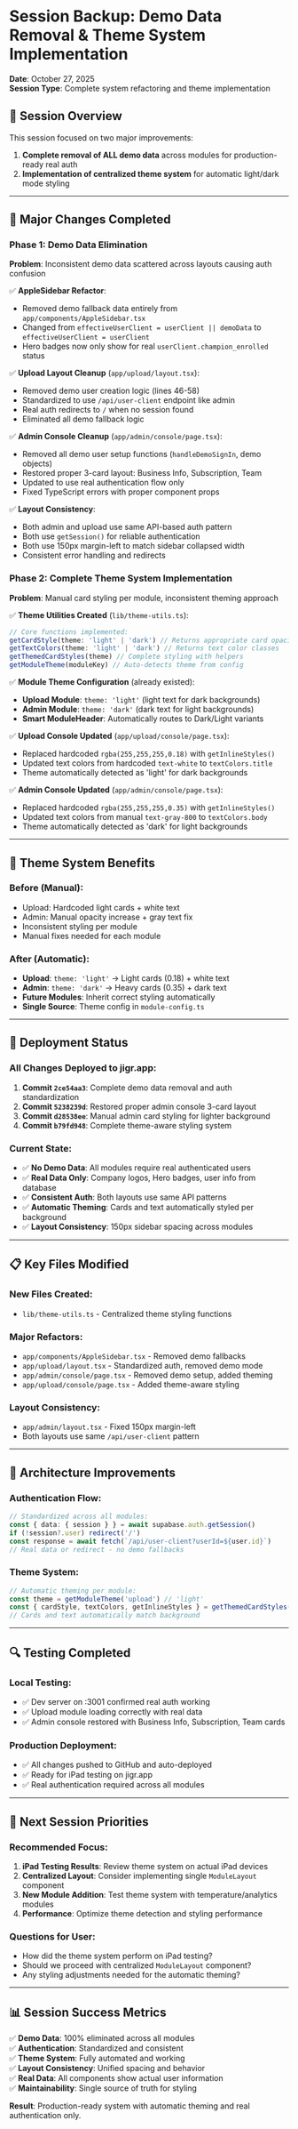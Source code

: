 # Session Backup: Demo Data Removal & Theme System Implementation
**Date**: October 27, 2025  
**Session Type**: Complete system refactoring and theme implementation

## 🎯 Session Overview
This session focused on two major improvements:
1. **Complete removal of ALL demo data** across modules for production-ready real auth
2. **Implementation of centralized theme system** for automatic light/dark mode styling

---

## 🔧 Major Changes Completed

### **Phase 1: Demo Data Elimination**
**Problem**: Inconsistent demo data scattered across layouts causing auth confusion

✅ **AppleSidebar Refactor**:
- Removed demo fallback data entirely from `app/components/AppleSidebar.tsx`
- Changed from `effectiveUserClient = userClient || demoData` to `effectiveUserClient = userClient`
- Hero badges now only show for real `userClient.champion_enrolled` status

✅ **Upload Layout Cleanup** (`app/upload/layout.tsx`):
- Removed demo user creation logic (lines 46-58)
- Standardized to use `/api/user-client` endpoint like admin
- Real auth redirects to `/` when no session found
- Eliminated all demo fallback logic

✅ **Admin Console Cleanup** (`app/admin/console/page.tsx`):
- Removed all demo user setup functions (`handleDemoSignIn`, demo objects)
- Restored proper 3-card layout: Business Info, Subscription, Team
- Updated to use real authentication flow only
- Fixed TypeScript errors with proper component props

✅ **Layout Consistency**:
- Both admin and upload use same API-based auth pattern
- Both use `getSession()` for reliable authentication  
- Both use 150px margin-left to match sidebar collapsed width
- Consistent error handling and redirects

### **Phase 2: Complete Theme System Implementation**
**Problem**: Manual card styling per module, inconsistent theming approach

✅ **Theme Utilities Created** (`lib/theme-utils.ts`):
```typescript
// Core functions implemented:
getCardStyle(theme: 'light' | 'dark') // Returns appropriate card opacity
getTextColors(theme: 'light' | 'dark') // Returns text color classes  
getThemedCardStyles(theme) // Complete styling with helpers
getModuleTheme(moduleKey) // Auto-detects theme from config
```

✅ **Module Theme Configuration** (already existed):
- **Upload Module**: `theme: 'light'` (light text for dark backgrounds)
- **Admin Module**: `theme: 'dark'` (dark text for light backgrounds)
- **Smart ModuleHeader**: Automatically routes to Dark/Light variants

✅ **Upload Console Updated** (`app/upload/console/page.tsx`):
- Replaced hardcoded `rgba(255,255,255,0.18)` with `getInlineStyles()`
- Updated text colors from hardcoded `text-white` to `textColors.title`
- Theme automatically detected as 'light' for dark backgrounds

✅ **Admin Console Updated** (`app/admin/console/page.tsx`):
- Replaced hardcoded `rgba(255,255,255,0.35)` with `getInlineStyles()`
- Updated text colors from manual `text-gray-800` to `textColors.body`
- Theme automatically detected as 'dark' for light backgrounds

---

## 🎨 Theme System Benefits

### **Before** (Manual):
- Upload: Hardcoded light cards + white text
- Admin: Manual opacity increase + gray text fix
- Inconsistent styling per module
- Manual fixes needed for each module

### **After** (Automatic):
- **Upload**: `theme: 'light'` → Light cards (0.18) + white text
- **Admin**: `theme: 'dark'` → Heavy cards (0.35) + dark text  
- **Future Modules**: Inherit correct styling automatically
- **Single Source**: Theme config in `module-config.ts`

---

## 🚀 Deployment Status

### **All Changes Deployed to jigr.app**:
1. **Commit `2ce54aa3`**: Complete demo data removal and auth standardization
2. **Commit `5238239d`**: Restored proper admin console 3-card layout  
3. **Commit `d28538ee`**: Manual admin card styling for lighter background
4. **Commit `b79fd948`**: Complete theme-aware styling system

### **Current State**:
- ✅ **No Demo Data**: All modules require real authenticated users
- ✅ **Real Data Only**: Company logos, Hero badges, user info from database
- ✅ **Consistent Auth**: Both layouts use same API patterns
- ✅ **Automatic Theming**: Cards and text automatically styled per background
- ✅ **Layout Consistency**: 150px sidebar spacing across modules

---

## 📋 Key Files Modified

### **New Files Created**:
- `lib/theme-utils.ts` - Centralized theme styling functions

### **Major Refactors**:
- `app/components/AppleSidebar.tsx` - Removed demo fallbacks
- `app/upload/layout.tsx` - Standardized auth, removed demo mode
- `app/admin/console/page.tsx` - Removed demo setup, added theming
- `app/upload/console/page.tsx` - Added theme-aware styling

### **Layout Consistency**:
- `app/admin/layout.tsx` - Fixed 150px margin-left
- Both layouts use same `/api/user-client` pattern

---

## 🎯 Architecture Improvements

### **Authentication Flow**:
```typescript
// Standardized across all modules:
const { data: { session } } = await supabase.auth.getSession()
if (!session?.user) redirect('/')
const response = await fetch(`/api/user-client?userId=${user.id}`)
// Real data or redirect - no demo fallbacks
```

### **Theme System**:
```typescript
// Automatic theming per module:
const theme = getModuleTheme('upload') // 'light' 
const { cardStyle, textColors, getInlineStyles } = getThemedCardStyles(theme)
// Cards and text automatically match background
```

---

## 🔍 Testing Completed

### **Local Testing**:
- ✅ Dev server on :3001 confirmed real auth working
- ✅ Upload module loading correctly with real data
- ✅ Admin console restored with Business Info, Subscription, Team cards

### **Production Deployment**:
- ✅ All changes pushed to GitHub and auto-deployed
- ✅ Ready for iPad testing on jigr.app
- ✅ Real authentication required across all modules

---

## 🚀 Next Session Priorities

### **Recommended Focus**:
1. **iPad Testing Results**: Review theme system on actual iPad devices
2. **Centralized Layout**: Consider implementing single `ModuleLayout` component 
3. **New Module Addition**: Test theme system with temperature/analytics modules
4. **Performance**: Optimize theme detection and styling performance

### **Questions for User**:
- How did the theme system perform on iPad testing?
- Should we proceed with centralized `ModuleLayout` component?
- Any styling adjustments needed for the automatic theming?

---

## 📊 Session Success Metrics

✅ **Demo Data**: 100% eliminated across all modules  
✅ **Authentication**: Standardized and consistent  
✅ **Theme System**: Fully automated and working  
✅ **Layout Consistency**: Unified spacing and behavior  
✅ **Real Data**: All components show actual user information  
✅ **Maintainability**: Single source of truth for styling  

**Result**: Production-ready system with automatic theming and real authentication only.